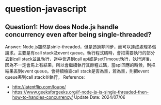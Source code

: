 # question-javascript

## Question1: How does Node.js handle concurrency even after being single-threaded?
Answer: Node.js雖然是sinle-threaded，但是透過非同步，而可以達成處理多個請求。主要是有call stack及event queue。執行程式碼時，會把需要執行的部分丟到call stack並且執行，途中會遇到call api或是setTimeout執行，執行過後，因為不一定會馬上有結果，所以會繼續執行其餘程式碼，當api回應的時候，則把結果丟到event queue。會持續檢查call stack是否為空，若為空，則把event queue丟到call stack並執行。
Reference: 
- http://latentflip.com/loupe/
- https://www.geeksforgeeks.org/if-node-js-is-single-threaded-then-how-to-handles-concurrency/
Update Date: 2024/07/06
